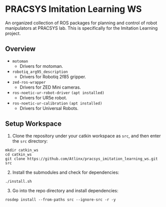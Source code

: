 # PRACSYS Imitation Learning WS
An organized collection of ROS packages for planning and control of robot manipulators at PRACSYS lab. This is specifically for the Imitation Learning project.

## Overview
- `motoman`
  - Drivers for motoman.
- `robotiq_arg95_description`
  - Drivers for Robotiq 2f85 gripper.
- `zed-ros-wrapper`
  - Drivers for ZED Mini cameras.
- `ros-noetic-ur-robot-driver` `(apt installed)`
  - Drivers for UR5e robot.
- `ros-noetic-ur-calibration` `(apt installed)`
  - Drivers for Universal Robots.

## Setup Workspace
1. Clone the repository under your catkin workspace as `src`, and then enter the `src` directory:
```
mkdir catkin_ws
cd catkin_ws
git clone https://github.com/Atlinx/pracsys_imitation_learning_ws.git src 
```
2. Install the submodules and check for dependencies:
```
./install.sh
```
3. Go into the repo directory and install dependencies:
```
rosdep install --from-paths src --ignore-src -r -y
```
